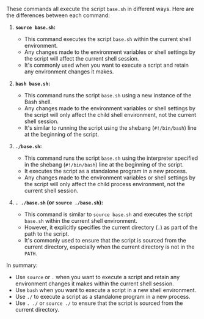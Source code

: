 These commands all execute the script `base.sh` in different ways. Here are the differences between each command:

1. **`source base.sh`:**
   - This command executes the script `base.sh` within the current shell environment.
   - Any changes made to the environment variables or shell settings by the script will affect the current shell session.
   - It's commonly used when you want to execute a script and retain any environment changes it makes.

2. **`bash base.sh`:**
   - This command runs the script `base.sh` using a new instance of the Bash shell.
   - Any changes made to the environment variables or shell settings by the script will only affect the child shell environment, not the current shell session.
   - It's similar to running the script using the shebang (`#!/bin/bash`) line at the beginning of the script.

3. **`./base.sh`:**
   - This command runs the script `base.sh` using the interpreter specified in the shebang (`#!/bin/bash`) line at the beginning of the script.
   - It executes the script as a standalone program in a new process.
   - Any changes made to the environment variables or shell settings by the script will only affect the child process environment, not the current shell session.

4. **`. ./base.sh` (or `source ./base.sh`):**
   - This command is similar to `source base.sh` and executes the script `base.sh` within the current shell environment.
   - However, it explicitly specifies the current directory (`.`) as part of the path to the script.
   - It's commonly used to ensure that the script is sourced from the current directory, especially when the current directory is not in the `PATH`.

In summary:
- Use `source` or `.` when you want to execute a script and retain any environment changes it makes within the current shell session.
- Use `bash` when you want to execute a script in a new shell environment.
- Use `./` to execute a script as a standalone program in a new process.
- Use `. ./` or `source ./` to ensure that the script is sourced from the current directory.

